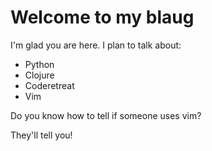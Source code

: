 

# Welcome to my blaug

I'm glad you are here. I plan to talk about:

* Python
* Clojure
* Coderetreat
* Vim


Do you know how to tell if someone uses vim?


They'll tell you!
